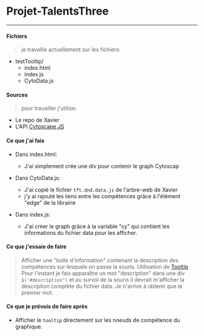 
 # Projet-TalentsThree

---


#### Fichiers

> je travaille actuellement sur les fichiers:
* testTooltip/
  * index.html
  * index.js
  * CytoData.js
 

 #### Sources
> pour travailler j'utilise:
  * Le repo de Xavier
  * L'API [Cytoscape JS](http://js.cytoscape.org/)
  
 #### Ce que j'ai fais
 * Dans index.html:
   * J'ai simplement crée une div pour contenir le graph Cytoscap

* Dans CytoData.js:
  * J'ai copié le fichier `tft.dnd.data.js` de l'arbre-web de Xavier 
  * j'y ai rajouté les liens entre les compétences grâce à l'élément "edge" de la librairie

* Dans index.js:
  * J'ai créer le graph grâce à la variable "cy" qui contient les informations du fichier data pour les afficher. 



 
#### Ce que j'essaie de faire 
> Afficher une "bulle d'information" contenant la description des compétences sur lesquels on passe la souris. Utilisation de [Tooltip](https://getbootstrap.com/docs/4.0/components/tooltips/)
Pour l'instant je fais apparaître un mot "description" dans une div `$('#description")` et au survol de la souris il devrait m'afficher la description complète du fichier data. Je n'arrive à obtenir que le premier mot. 




#### Ce que je prévois de faire après

* Afficher le `tooltip` directement sur les noeuds de compétence du graphique. 



 

